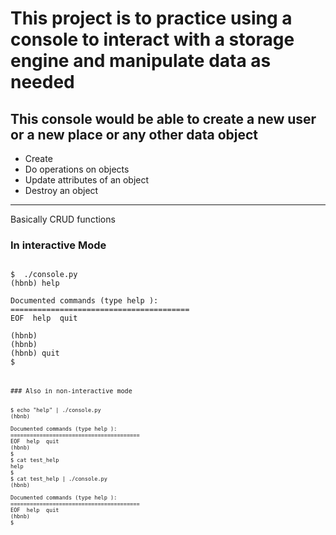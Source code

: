 # This project is to practice using a console to interact with a storage engine and manipulate data as needed

## This console would be able to create a new user or a new place or any other data object
* Create
* Do operations on objects
* Update attributes of an object
* Destroy an object

**********
Basically CRUD functions

### In interactive Mode
<pre><code>
$  ./console.py
(hbnb) help

Documented commands (type help <topic>):
========================================
EOF  help  quit

(hbnb) 
(hbnb) 
(hbnb) quit
$
<pre><code>

### Also in non-interactive mode
<pre><code>
$ echo "help" | ./console.py
(hbnb)

Documented commands (type help <topic>):
========================================
EOF  help  quit
(hbnb) 
$
$ cat test_help
help
$
$ cat test_help | ./console.py
(hbnb)

Documented commands (type help <topic>):
========================================
EOF  help  quit
(hbnb) 
$
<pre><code>
